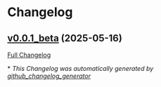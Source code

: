 # Changelog

## [v0.0.1_beta](https://github.com/serk82/nexus_admin_client/tree/v0.0.1_beta) (2025-05-16)

[Full Changelog](https://github.com/serk82/nexus_admin_client/compare/eaa8f78e61ca48bf0690ec8debf3c4c5f5e773a1...v0.0.1_beta)



\* *This Changelog was automatically generated by [github_changelog_generator](https://github.com/github-changelog-generator/github-changelog-generator)*
